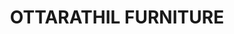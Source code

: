 ---
title: "OTTARATHIL FURNITURE"
url: /vaalllppilllli-muvaarrrrupulll/ottarathil-furniture/
shop: furniture
---
